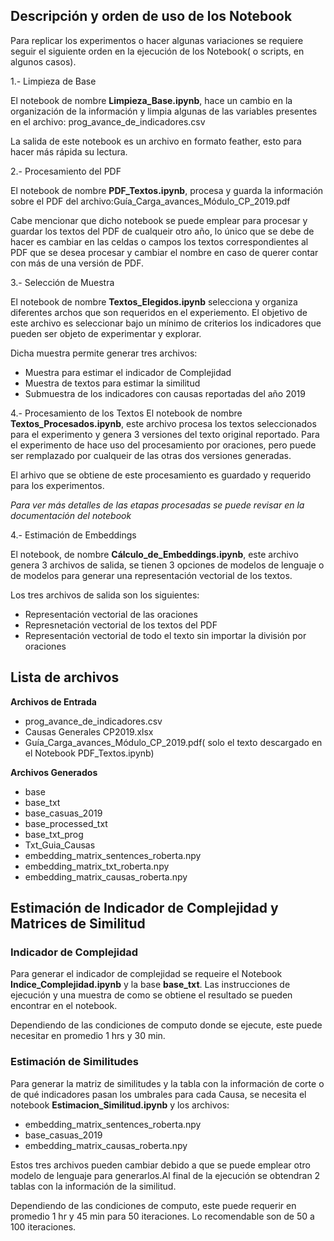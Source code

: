 ## Descripción y orden de uso de los Notebook

Para replicar los experimentos o hacer algunas variaciones se requiere seguir el siguiente orden en la ejecución de los Notebook( o scripts, en algunos casos).

1.- Limpieza de Base

El notebook de nombre **Limpieza_Base.ipynb**, hace un cambio en la organización de la información y limpia algunas de las variables presentes en el archivo: prog_avance_de_indicadores.csv

La salida de este notebook es un archivo en formato feather, esto para hacer más rápida su lectura.

2.- Procesamiento del PDF

El notebook de nombre **PDF_Textos.ipynb**, procesa y guarda la información sobre el PDF del archivo:Guía_Carga_avances_Módulo_CP_2019.pdf

Cabe mencionar que dicho notebook se puede emplear para procesar y guardar los textos del PDF de cualqueir otro año, lo único que se debe de hacer es cambiar en las celdas o campos los textos correspondientes al PDF que se desea procesar y cambiar el nombre en caso de querer contar con más de una versión de PDF.

3.- Selección de Muestra 

El notebook de nombre **Textos_Elegidos.ipynb** selecciona y organiza diferentes archos que son requeridos en el experiemento. El objetivo de este archivo es seleccionar bajo un mínimo de criterios los indicadores que pueden ser objeto de experimentar y explorar.

Dicha muestra permite generar tres archivos:
 * Muestra para estimar el indicador de Complejidad
 * Muestra de textos para estimar la similitud 
 * Submuestra de los indicadores con causas reportadas del año 2019

 4.- Procesamiento de los Textos
 El notebook de nombre **Textos_Procesados.ipynb**, este archivo procesa los textos seleccionados para el experimento y genera 3 versiones del texto original reportado. Para el experimento de hace uso del procesamiento por oraciones, pero puede ser remplazado por cualqueir de las otras dos versiones generadas.

 El arhivo que se obtiene de este procesamiento es guardado y requerido para los experimentos.


 *Para ver más detalles de las etapas procesadas se puede revisar en la documentación del notebook*

 4.- Estimación de Embeddings

 El notebook, de nombre **Cálculo_de_Embeddings.ipynb**, este archivo genera 3 archivos de salida, se tienen 3 opciones de modelos de lenguaje o de modelos para generar una representación vectorial de los textos.

 Los tres archivos de salida son los siguientes:
 * Representación vectorial de las oraciones
 * Represnetación vectorial de los textos del PDF
 * Representación vectorial de todo el texto sin importar la división por oraciones

## Lista de archivos

**Archivos de Entrada**

* prog_avance_de_indicadores.csv
* Causas Generales CP2019.xlsx
* Guía_Carga_avances_Módulo_CP_2019.pdf( solo el texto descargado en el Notebook PDF_Textos.ipynb)

**Archivos Generados**
* base
* base_txt
* base_casuas_2019   
* base_processed_txt 
* base_txt_prog
* Txt_Guia_Causas
* embedding_matrix_sentences_roberta.npy
* embedding_matrix_txt_roberta.npy
* embedding_matrix_causas_roberta.npy

## Estimación de Indicador de Complejidad y Matrices de Similitud

### Indicador de Complejidad

Para generar el indicador de complejidad se requeire el Notebook **Indice_Complejidad.ipynb** y la base **base_txt**. Las instrucciones de ejecución y una muestra de como se obtiene el resultado se pueden encontrar en el notebook.

Dependiendo de las condiciones de computo donde se ejecute, este puede necesitar en promedio  1 hrs y 30 min.


### Estimación de Similitudes

Para generar la matriz de similitudes y la tabla con la información de corte o de qué indicadores pasan los umbrales para cada Causa, se necesita el notebook **Estimacion_Similitud.ipynb** y los archivos:

* embedding_matrix_sentences_roberta.npy
* base_casuas_2019
* embedding_matrix_causas_roberta.npy

Estos tres archivos pueden cambiar debido a que se puede emplear otro modelo de lenguaje para generarlos.Al final de la ejecución se obtendran 2 tablas con la información de la similitud.

Dependiendo de las condiciones de computo, este puede requerir en promedio 1 hr y 45 min para 50 iteraciones. Lo recomendable son de 50 a 100 iteraciones.



